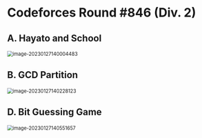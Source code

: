 # Codeforces Round #846 (Div. 2)

## A. Hayato and School

<img src="https://gitee.com/qq3109778990/remem_pic/raw/master/img/image-20230127140004483.png" alt="image-20230127140004483" style="zoom:80%;" />

## B. GCD Partition

<img src="https://gitee.com/qq3109778990/remem_pic/raw/master/img/image-20230127140228123.png" alt="image-20230127140228123" style="zoom:80%;" />

## D. Bit Guessing Game

<img src="https://gitee.com/qq3109778990/remem_pic/raw/master/img/image-20230127140551657.png" alt="image-20230127140551657" style="zoom:80%;" />